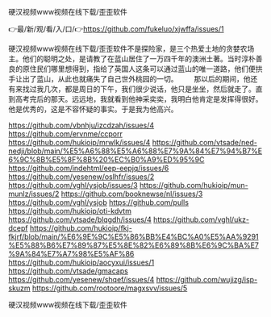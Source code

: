 硬汉视频www视频在线下载/歪歪软件

👉最/新/观/看/入/口/👉https://github.com/fukeluo/xjwffa/issues/1

硬汉视频www视频在线下载/歪歪软件不是探险家，是三个热爱土地的贪婪农场主。他们的聪明之处，是请教了在蓝山居住了一万四千年的澳洲土著。当时淳朴善良的原住民们哪里想得到，指给了英国人这条可以通过蓝山的唯一道路，他们便拱手让出了蓝山，从此也就痛失了自己世外桃园的一切。
　　那以后的期间，他还有来找过我几次，都是周日的下午，我们很少说话，他只是坐坐，然后就走了。直到高考完后的那天。远远地，我就看到他神采奕奕，我明白他肯定是发挥得很好。他是优秀的，这是不容怀疑的事实。于是我为他高兴。


https://github.com/vbnhju/izcdzah/issues/4
https://github.com/ervnme/ccporr
https://github.com/hukioip/mrwlk/issues/4
https://github.com/vtsade/ned-nedji/blob/main/%E5%A6%88%E5%A6%88%E7%9A%84%E7%94%B7%E6%9C%8B%E5%8F%8B%20%EC%B0%A9%ED%95%9C
https://github.com/indehtml/eep-eepjq/issues/6
https://github.com/yesenew/oslhfr/issues/2
https://github.com/vghl/ysjob/issues/3
https://github.com/hukioip/mun-munlz/issues/2
https://github.com/booknewse/nl/issues/3
https://github.com/vghl/ysjob
https://github.com/pulls
https://github.com/hukioip/oti-kdvtm
https://github.com/vtsade/blqgdh/issues/4
https://github.com/vghl/ukz-dcepf
https://github.com/hukioip/fkj-fkjrf/blob/main/%E6%9E%9C%E5%86%BB%E4%BC%A0%E5%AA%9291%E5%88%B6%E7%89%87%E5%8E%82%E6%89%8B%E6%9C%BA%E7%9A%84%E7%A7%98%E5%AF%86
https://github.com/hukioip/aocyxui/issues/1
https://github.com/vtsade/gmacaps
https://github.com/yesenew/shqef/issues/4
https://github.com/wujizg/isp-skuzm
https://github.com/rootoore/magxsvv/issues/5

硬汉视频www视频在线下载/歪歪软件

